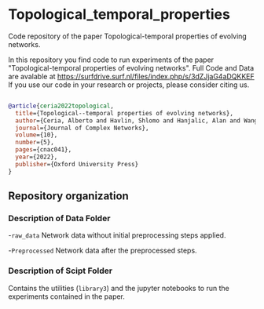# Topological_temporal_properties
Code repository of the paper Topological-temporal properties of evolving networks.




In this repository you find code to run experiments of the paper "Topological-temporal properties of evolving networks". 
Full Code and Data are avalable at https://surfdrive.surf.nl/files/index.php/s/3dZJjaG4aDQKKEF
If you use our code in your research or projects, please consider citing us. 


```bibtex

@article{ceria2022topological,
  title={Topological--temporal properties of evolving networks},
  author={Ceria, Alberto and Havlin, Shlomo and Hanjalic, Alan and Wang, Huijuan},
  journal={Journal of Complex Networks},
  volume={10},
  number={5},
  pages={cnac041},
  year={2022},
  publisher={Oxford University Press}
}
```


## Repository organization


### Description of Data Folder
-`raw_data`
Network data without initial preprocessing steps applied.

-`Preprocessed`
Network data after the preprocessed steps.




### Description of Scipt Folder

Contains the utilities (`library3`)  and the jupyter notebooks to run the experiments contained in the paper.



